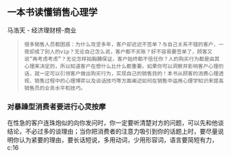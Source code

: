 ## 一本书读懂销售心理学

马浩天  -  经济理财榜-商业

>     很多销售人员都困惑：为什么攻坚多年，客户却迟迟不签单？与自己关系不错的客户，一夜却成了别人的vip？无论自己怎么说，客户都不买账？好不容易要签单了，顾客又说“再考虑考虑”？无论怎样拍胸脯保证，客户始终都不信任你？人的购买行为都是由其心理来决定的，所以知道客户在想什么比什么都重要。如果你可以洞察并影响客户心理的话，就一定可以引领客户做出购买行为，实现自己的销售目的！本书从顾客的消费心理透视、销售过程中的心理博弈以及谈话技巧等方面阐述如何在销售中运用心理学知识来提高销售员的业务水平和技巧。


### 对暴躁型消费者要进行心灵按摩

在性急的客户连珠炮似的向你发问时，你一定要听清楚对方的问题，可以先和他谈结论，不必过多的谈理由；当你把消费者的注意力吸引到你的话题上时，要尽量说明你认为紧要的理由，要长话短说，多用动词，少用形容词，语言要简短有力， c:16